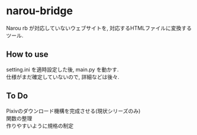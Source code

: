 # narou-bridge

Narou rb が対応していないウェブサイトを, 対応するHTMLファイルに変換するツール.

## How to use
setting.ini を適時設定した後, main.py を動かす.  
仕様がまだ確定していないので, 詳細などは後々.  

## To Do
Pixivのダウンロード機構を完成させる(現状シリーズのみ)  
関数の整理  
作りやすいように規格の制定  